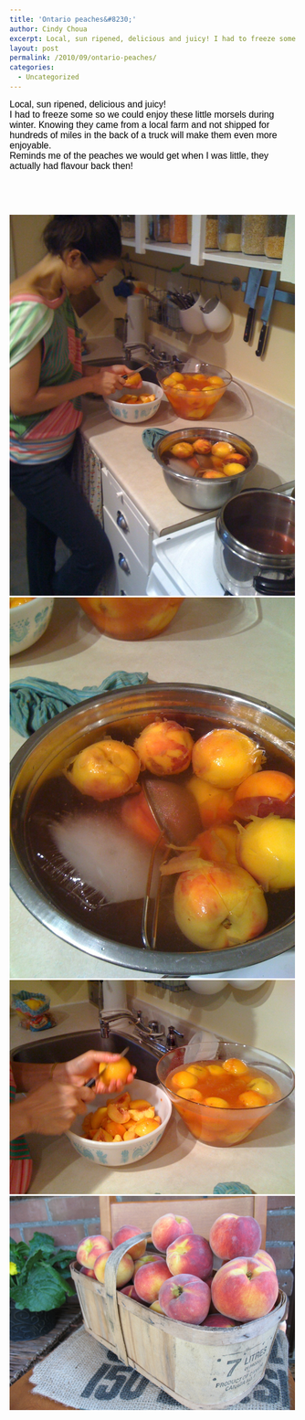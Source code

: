```yaml
---
title: 'Ontario peaches&#8230;'
author: Cindy Choua
excerpt: Local, sun ripened, delicious and juicy! I had to freeze some so we could enjoy these little morsels during winter. Knowing they came from a local farm and not shipped for hundreds of miles in the back of a truck will make them even more enjoyable...
layout: post
permalink: /2010/09/ontario-peaches/
categories:
  - Uncategorized
---
```

<div style="font-family:arial, helvetica, sans-serif;font-size:12pt;color:#000000;">
  <div>
    Local, sun ripened, delicious and juicy!
  </div>
  
  <div>
    I had to freeze some so we could enjoy these little morsels during winter. Knowing they came from a local farm and not shipped for hundreds of miles in the back of a truck will make them even more enjoyable.
  </div>
  
  <div>
    Reminds me of the peaches we would get when I was little, they actually had flavour back then!
  </div>
</div>

&nbsp;

&nbsp; 

<div class='p_embed p_image_embed'>
  <a href="/wp-content/uploads/2010/09/img_0621-scaled-1000.jpg"><img alt="Img_0621" height="667" src="/wp-content/uploads/2010/09/img_0621-scaled-1000.jpg?w=225" width="500" /></a><a href="/wp-content/uploads/2010/09/img_0622-scaled-1000.jpg"><img alt="Img_0622" height="667" src="/wp-content/uploads/2010/09/img_0622-scaled-1000.jpg?w=225" width="500" /></a><a href="/wp-content/uploads/2010/09/img_0626-scaled-1000.jpg"><img alt="Img_0626" height="375" src="/wp-content/uploads/2010/09/img_0626-scaled-1000.jpg?w=300" width="500" /></a><a href="/wp-content/uploads/2010/09/img_4155_2-scaled1000.jpg"><img alt="Img_4155_2" height="375" src="/wp-content/uploads/2010/09/img_4155_2-scaled1000.jpg?w=300" width="500" /></a>
</div>